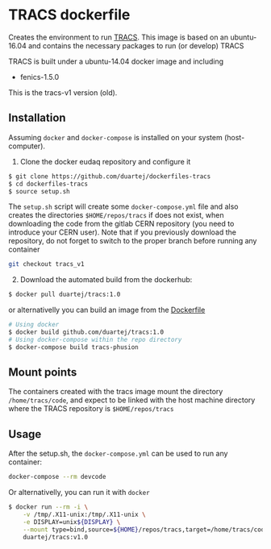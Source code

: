 # TRACS dockerfile

Creates the environment to run [TRACS](). 
This image is based on an ubuntu-16.04 and contains
the necessary packages to run (or develop) TRACS

TRACS is built under a ubuntu-14.04 docker image and including
 * fenics-1.5.0

This is the tracs-v1 version (old).

## Installation
Assuming ```docker``` and ```docker-compose``` is 
installed on your system (host-computer).

1. Clone the docker eudaq repository and configure it
```bash 
$ git clone https://github.com/duartej/dockerfiles-tracs
$ cd dockerfiles-tracs
$ source setup.sh
```
The ```setup.sh``` script will create 
some ```docker-compose.yml``` file and also creates
the directories ```$HOME/repos/tracs``` if does not 
exist, when downloading the code from the gitlab CERN repository
(you need to introduce your CERN user). 
Note that if you previously download the repository, do not 
forget to switch to the proper branch before running any container
```bash
git checkout tracs_v1
```

2. Download the automated build from the dockerhub: 
```bash
$ docker pull duartej/tracs:1.0
```
or alternativelly you can build an image from the
[Dockerfile](Dockerfile)
```bash
# Using docker
$ docker build github.com/duartej/tracs:1.0
# Using docker-compose within the repo directory
$ docker-compose build tracs-phusion
```

## Mount points
The containers created with the tracs image mount the directory 
```/home/tracs/code```, and expect to be linked with the host 
machine directory where the TRACS repository is ```$HOME/repos/tracs```


## Usage
After the setup.sh, the ```docker-compose.yml``` can be used to 
run any container:
```bash
docker-compose --rm devcode
```
Or alternativelly, you can run it with ```docker```
```bash
$ docker run --rm -i \
    -v /tmp/.X11-unix:/tmp/.X11-unix \
    -e DISPLAY=unix${DISPLAY} \
    --mount type=bind,source=${HOME}/repos/tracs,target=/home/tracs/code
    duartej/tracs:v1.0
```


